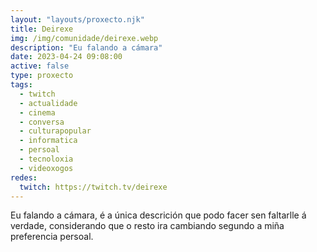 ```yaml
---
layout: "layouts/proxecto.njk"
title: Deirexe
img: /img/comunidade/deirexe.webp
description: "Eu falando a cámara"
date: 2023-04-24 09:08:00
active: false
type: proxecto
tags:
  - twitch
  - actualidade
  - cinema
  - conversa
  - culturapopular
  - informatica
  - persoal
  - tecnoloxia
  - videoxogos
redes:
  twitch: https://twitch.tv/deirexe
---
```

Eu falando a cámara, é a única descrición que podo facer sen faltarlle á verdade, considerando que o resto ira cambiando segundo a miña preferencia persoal.
